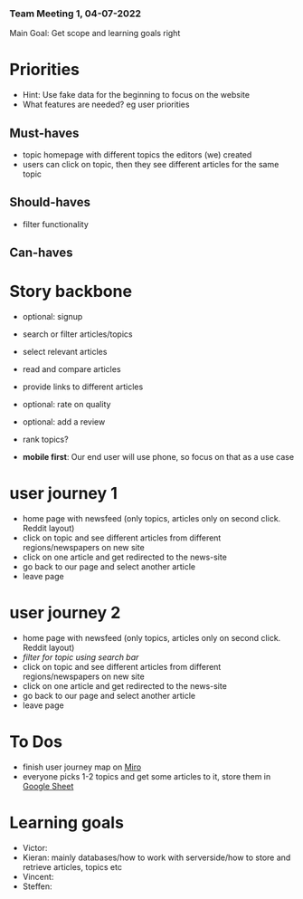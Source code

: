 ### Team Meeting 1, 04-07-2022

Main Goal: Get scope and learning goals right

# Priorities

- Hint: Use fake data for the beginning to focus on the website
- What features are needed? eg user priorities

## Must-haves
- topic homepage with different topics the editors (we) created
- users can click on topic, then they see different articles for the same topic

## Should-haves
- filter functionality

## Can-haves

# Story backbone

- optional: signup
- search or filter articles/topics
- select relevant articles
- read and compare articles
- provide links to different articles
- optional: rate on quality
- optional: add a review
- rank topics?

- **mobile first**: Our end user will use phone, so focus on that as a use case

# user journey 1
- home page with newsfeed (only topics, articles only on second click. Reddit layout)
- click on topic and see different articles from different regions/newspapers on new site
- click on one article and get redirected to the news-site
- go back to our page and select another article
- leave page

 # user journey 2
- home page with newsfeed (only topics, articles only on second click. Reddit layout)
- *filter for topic using search bar*
- click on topic and see different articles from different regions/newspapers on new site
- click on one article and get redirected to the news-site
- go back to our page and select another article
- leave page

# To Dos

- finish user journey map on [Miro](https://miro.com/welcomeonboard/a0JERXJwWVUwZk5sYjNEZmdmbzFDSHJUd2oyUGNSc0FVS1ZPTGsxeWw5R1hXZjlmM09LdUdHM29QcVJXUWRvSnwzNDU4NzY0NTI4NjgwNDY4ODc0?share_link_id=623616283988)
- everyone picks 1-2 topics and get some articles to it, store them in [Google Sheet](https://docs.google.com/spreadsheets/d/1dcbe7NccnG15BqRKkBqSPNr8H0TabHV2m83xnYOlFJU/edit#gid=0)


# Learning goals
- Victor:
- Kieran: mainly databases/how to work with serverside/how to store and retrieve articles, topics etc
- Vincent:
- Steffen: 
